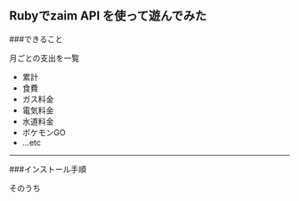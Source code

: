 ## Rubyでzaim API を使って遊んでみた

###できること

月ごとの支出を一覧

* 累計
* 食費
* ガス料金
* 電気料金
* 水道料金
* ポケモンGO
* ...etc

***

###インストール手順

そのうち
